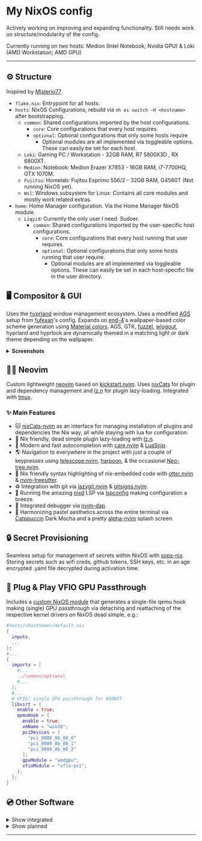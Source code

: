 # My NixOS config

Actively working on improving and expanding functionality.
Still needs work on structure/modularity of the config.

Currently running on two hosts: Medion (Intel Notebook; Nvidia GPU) & Loki (AMD Workstation; AMD GPU)

______________________________________________________________________

## ⚙️ Structure

Inspired by [Misterio77](https://github.com/Misterio77/nix-config)

- `flake.nix`: Entrypoint for all hosts.
- `hosts`: NixOS Configurations, rebuild via `nh os switch -H <hostname>` after bootstrapping.
  - `common`: Shared configurations imported by the host configurations.
    - `core`: Core configurations that every host requires.
    - `optional`: Optional configurations that only some hosts require
      - Optional modules are all implemented via toggleable options.
        These can easily be set for each host.
  - `Loki`: Gaming PC / Workstation - 32GB RAM, R7 5800X3D , RX 6800XT.
  - `Medion`: Notebook: Medion Erazer X7853 - 16GB RAM, i7-7700HQ, GTX 1070M.
  - `Fujitsu`: Homelab: Fujitsu Esprimo 556/2 - 32GB RAM, G4560T (Not running NixOS yet).
  - `Wsl`: Windows subsystem for Linux: Contains all core modules and mostly work related extras.
- `home`: Home Manager configuration. Via the Home Manager NixOS module.
  - `Liqyid`: Currently the only user I need. Sudoer.
    - `common`: Shared configurations imported by the user-specific host configurations.
      - `core`: Core configurations that every host running that user requires.
      - `optional`: Optional configurations that only some hosts running that user require.
        - Optional modules are all implemented via toggleable options.
          These can easily be set in each host-specific file in the user directory.

## 🖥️ Compositor & GUI

Uses the [hyprland](https://github.com/hyprwm/Hyprland) window management ecosystem. Uses a modified [AGS](https://github.com/Aylur/ags) setup from [fufexan](https://github.com/fufexan/dotfiles)'s config. Expands on [end-4](https://github.com/end-4/dots-hyprland)'s wallpaper-based color scheme generation using [Material colors](https://m3.material.io/styles/color/the-color-system/key-colors-tones). AGS, GTK, [fuzzel](https://codeberg.org/dnkl/fuzzel), [wlogout](https://github.com/ArtsyMacaw/wlogout), hyprland and hyprlock are dynamically themed in a matching light or dark theme depending on the wallpaper.

<details>
  <summary><b>Screenshots</b></summary>
  
### 🌚 Host: Medion - With dark colorscheme
![2024-11-02T21:11:34,395432515+01:00](https://github.com/user-attachments/assets/78b18a24-52f4-4581-816a-cad09019e564)
### 🌞 Host: Loki - With light colorscheme
![2024-11-02T21:53:43,163376928+01:00](https://github.com/user-attachments/assets/02743d90-af2f-47bc-a61f-30ee4277744c)


</details>

## 🧑‍💻 Neovim

Custom lightweight [neovim](https://github.com/neovim/neovim) based on [kickstart.nvim](https://github.com/nvim-lua/kickstart.nvim). Uses [nixCats](https://github.com/BirdeeHub/nixCats-nvim) for plugin and dependency management and [lz.n](https://github.com/nvim-neorocks/lz.n) for plugin lazy-loading. Integrated with [tmux](https://github.com/tmux/tmux).

### ✨ Main Features

- 🐱 [nixCats-nvim](https://github.com/BirdeeHub/nixCats-nvim) as an interface for managing installation of plugins and dependencies the Nix way, all while staying with lua for configuration.
- 🦥 Nix friendly, dead simple plugin lazy-loading with [lz.n](https://github.com/nvim-neorocks/lz.n).
- 💬 Modern and fast autocompletion with [care.nvim](https://github.com/max397574/care.nvim) & [LuaSnip](https://github.com/L3MON4D3/LuaSnip).
- 🌎 Navigation to everywhere in the project with just a couple of keypresses using [telescope.nvim](https://github.com/nvim-telescope/telescope.nvim), [harpoon](https://github.com/ThePrimeagen/harpoon/tree/harpoon2), & the occasional [Neo-tree.nvim](https://github.com/nvim-neo-tree/neo-tree.nvim).
- 🦦 Nix friendly syntax highlighting of nix-embedded code with [otter.nvim](https://github.com/jmbuhr/otter.nvim) & [nvim-treesitter](https://github.com/nvim-treesitter/nvim-treesitter).
- ♻️ Integration with git via [lazygit.nvim](https://github.com/kdheepak/lazygit.nvim) & [gitsigns.nvim](https://github.com/lewis6991/gitsigns.nvim).
- 🔌 Running the amazing [nixd](https://github.com/nix-community/nixd) LSP via [lspconfig](https://github.com/neovim/nvim-lspconfig) making configuration a breeze.
- 🐞 Integrated debugger via [nvim-dap](https://github.com/mfussenegger/nvim-dap).
- 🎨 Harmonizing pastel aesthetics across the entire terminal via [Catppuccin](https://github.com/catppuccin/catppuccin) Dark Mocha and a pretty [alpha-nvim](https://github.com/goolord/alpha-nvim) splash screen.

## 🔒 Secret Provisioning

Seamless setup for management of secrets within NixOS with [sops-nix](https://github.com/Mic92/sops-nix). Storing secrets such as wifi creds, github tokens, SSH keys, etc. in an age encrypted .yaml file decrypted during activation time.

## 🔌 Plug & Play VFIO GPU Passthrough

Includes a [custom NixOS module](https://github.com/Neurarian/NixOS-config/blob/master/hosts/common/optional/libvirt.nix) that generates a single-file qemu hook making (single) GPU passthrough via detaching and reattaching of the respective kernel drivers on NixOS dead simple, e.g.:

```nix
#hosts/<hostname>/default.nix
{
  inputs,
  ...
}:
#...
{
  imports = [
    #...
    ../common/optional
    #...
  ];
  #...
  # VFIO: single GPU passthrough for 6800XT
  libvirt = {
    enable = true;
    qemuHook = {
      enable = true;
      vmName = "win10";
      pciDevices = [
        "pci_0000_0b_00_0"
        "pci_0000_0b_00_1"
        "pci_0000_0b_00_2"
      ];
      gpuModule = "amdgpu";
      vfioModule = "vfio-pci";
    };
  };
}

```

## 💿 Other Software

<details>
  <summary>Show integrated</summary>

- [zsh](https://www.zsh.org/)
- [Starship](https://github.com/starship/starship)
- [Wezterm](https://github.com/wez/wezterm)
- Colorscheme for CLI & FF: [Catppuccin Mocha](https://github.com/catppuccin/nix)
- For privacy: fully configured, custom hardened [Firefox](https://hg.mozilla.org/mozilla-central/), addons included
- For work: [Zen Browser](https://github.com/zen-browser/desktop)
- [custom](https://github.com/fufexan/dotfiles) AGS bar
- [hyprspace](https://github.com/KZDKM/Hyprspace)
- [fuzzel](https://codeberg.org/dnkl/fuzzel)
- [wlogout](https://github.com/ArtsyMacaw/wlogout)
- [CAVA](https://github.com/karlstav/cava)
- Steam
- [YouTube Music](https://github.com/th-ch/youtube-music)
- [CoolerControl](https://gitlab.com/coolercontrol/coolercontrol)

</details>

<details>
  <summary>Show planned</summary>

- Implement impermanence
- Obsidian
- AGS widgets
- Get VFIO to work properly on Notebook with Nvidia GPU (f\*\*\* them)

</details>

______________________________________________________________________

